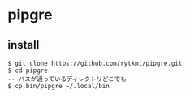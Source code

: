 # pipgre

## install

```shell
$ git clone https://github.com/rytkmt/pipgre.git
$ cd pipgre
-- パスが通っているディレクトリどこでも
$ cp bin/pipgre ~/.local/bin
```
